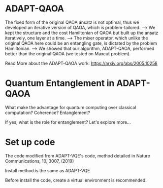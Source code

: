 # ADAPT-QAOA

The fixed form of the original QAOA ansatz is not optimal, thus we developed an iterative version of QAOA, which is problem-tailored. 
--> We kept the structure and the cost Hamiltonian of QAOA but built up the ansatz iteratively, one layer at a time. 
--> The mixer operator, which unlike the original QAOA here could be an entangling gate, is dictated by the problem Hamiltonian. 
--> We showed that our algorithm, ADAPT-QAOA, performed better than the original QAOA (we tested on Maxcut problem).

Read More about the ADAPT-QAOA work: https://arxiv.org/abs/2005.10258

# Quantum Entanglement in ADAPT-QAOA

What make the advantage for quantum computing over classical computation? 
Coherence? Entanglement?

If yes, what is the role for entanglement? 
Let's explore more...

# Set up code
The code modified from ADAPT-VQE's code, method detailed in Nature Communications, 10, 3007, (2019)

Install method is the same as ADAPT-VQE

Before install the code, create a virtual environment is recommended.
